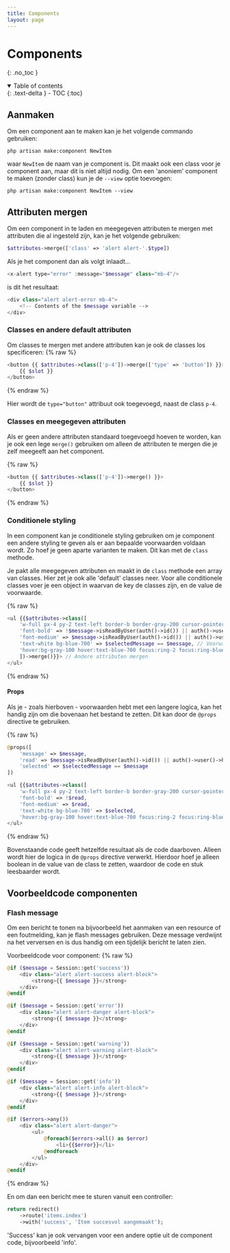 ```yaml
---
title: Components
layout: page
---
```


# Components
{: .no_toc }

<details open markdown="block">
  <summary>
    Table of contents
  </summary>
  {: .text-delta }
- TOC
{:toc}
</details>

## Aanmaken
Om een component aan te maken kan je het volgende commando gebruiken:
```
php artisan make:component NewItem
```
waar `NewItem` de naam van je component is. Dit maakt ook een class voor je component aan, maar dit is niet altijd nodig. Om een 'anoniem' component te maken (zonder class) kun je de `--view` optie toevoegen:
```
php artisan make:component NewItem --view
```

## Attributen mergen
Om een component in te laden en meegegeven attributen te mergen met attributen die al ingesteld zijn, kan je het volgende gebruiken:
```php
$attributes->merge(['class' => 'alert alert-'.$type])
```

Als je het component dan als volgt inlaadt...
```php
<x-alert type="error" :message="$message" class="mb-4"/>
```

is dit het resultaat:
```php
<div class="alert alert-error mb-4">
    <!-- Contents of the $message variable -->
</div>
```

### Classes en andere default attributen
Om classes te mergen met andere attributen kan je ook de classes los specificeren:
{% raw %}
```php
<button {{ $attributes->class(['p-4'])->merge(['type' => 'button']) }}>
    {{ $slot }}
</button>
```
{% endraw %}

Hier wordt de `type="button"` attribuut ook toegevoegd, naast de class `p-4`.

### Classes en meegegeven attributen
Als er geen andere attributen standaard toegevoegd hoeven te worden, kan je ook een lege `merge()` gebruiken om alleen de attributen te mergen die je zelf meegeeft aan het component.

{% raw %}
```php
<button {{ $attributes->class(['p-4'])->merge() }}>
    {{ $slot }}
</button>
```
{% endraw %}

### Conditionele styling
In een component kan je conditionele styling gebruiken om je component een andere styling te geven als er aan bepaalde voorwaarden voldaan wordt. Zo hoef je geen aparte varianten te maken. Dit kan met de `class` methode.

Je pakt alle meegegeven attributen en maakt in de `class` methode een array van classes. Hier zet je ook alle 'default' classes neer. Voor alle conditionele classes voer je een object in waarvan de key de classes zijn, en de value de voorwaarde.

{% raw %}
```php
<ul {{$attributes->class([
    'w-full px-4 py-2 text-left border-b border-gray-200 cursor-pointer focus:outline-none focus:ring-2 focus:ring-blue-700 focus:text-blue-700', // Default classes
    'font-bold' => !$message->isReadByUser(auth()->id()) || auth()->user()->hasRole('admin'), // Voorwaarde
    'font-medium' => $message->isReadByUser(auth()->id()) || auth()->user()->hasRole('admin'), // Voorwaarde
    'text-white bg-blue-700' => $selectedMessage == $message, // Voorwaarde
    'hover:bg-gray-100 hover:text-blue-700 focus:ring-2 focus:ring-blue-700 focus:text-blue-700' => !$selectedMessage == $message // Voorwaarde
    ])->merge()}}> // Andere attributen mergen
</ul>
```
{% endraw %}

#### Props
Als je - zoals hierboven - voorwaarden hebt met een langere logica, kan het handig zijn om die bovenaan het bestand te zetten. Dit kan door de `@props` directive te gebruiken.

{% raw %}
```php
@props([
    'message' => $message,
    'read' => $message->isReadByUser(auth()->id()) || auth()->user()->hasRole('admin'),
    'selected' => $selectedMessage == $message
])

<ul {{$attributes->class([
    'w-full px-4 py-2 text-left border-b border-gray-200 cursor-pointer focus:outline-none focus:ring-2 focus:ring-blue-700 focus:text-blue-700',
    'font-bold' => !$read,
    'font-medium' => $read,
    'text-white bg-blue-700' => $selected,
    'hover:bg-gray-100 hover:text-blue-700 focus:ring-2 focus:ring-blue-700 focus:text-blue-700' => !$selected])->merge()}}>
</ul>
```
{% endraw %}

Bovenstaande code geeft hetzelfde resultaat als de code daarboven. Alleen wordt hier de logica in de `@props` directive verwerkt. Hierdoor hoef je alleen boolean in de value van de class te zetten, waardoor de code en stuk leesbaarder wordt.

## Voorbeeldcode componenten
### Flash message
Om een bericht te tonen na bijvoorbeeld het aanmaken van een resource of een foutmelding, kan je flash messages gebruiken. Deze message verdwijnt na het verversen en is dus handig om een tijdelijk bericht te laten zien.

Voorbeeldcode voor component:
{% raw %}
```php
@if ($message = Session::get('success'))
	<div class="alert alert-success alert-block">
		<strong>{{ $message }}</strong>
	</div>
@endif

@if ($message = Session::get('error'))
	<div class="alert alert-danger alert-block">
		<strong>{{ $message }}</strong>
	</div>
@endif

@if ($message = Session::get('warning'))
	<div class="alert alert-warning alert-block">
		<strong>{{ $message }}</strong>
	</div>
@endif

@if ($message = Session::get('info'))
	<div class="alert alert-info alert-block">
		<strong>{{ $message }}</strong>
	</div>
@endif

@if ($errors->any())
	<div class="alert alert-danger">
		<ul>
			@foreach($errors->all() as $error)
				<li>{{$error}}</li>
			@endforeach
		</ul>
	</div>
@endif
```
{% endraw %}

En om dan een bericht mee te sturen vanuit een controller:
```php
return redirect()
    ->route('items.index')
    ->with('success', 'Item succesvol aangemaakt');
```

'Success' kan je ook vervangen voor een andere optie uit de component code, bijvoorbeeld 'info'.
